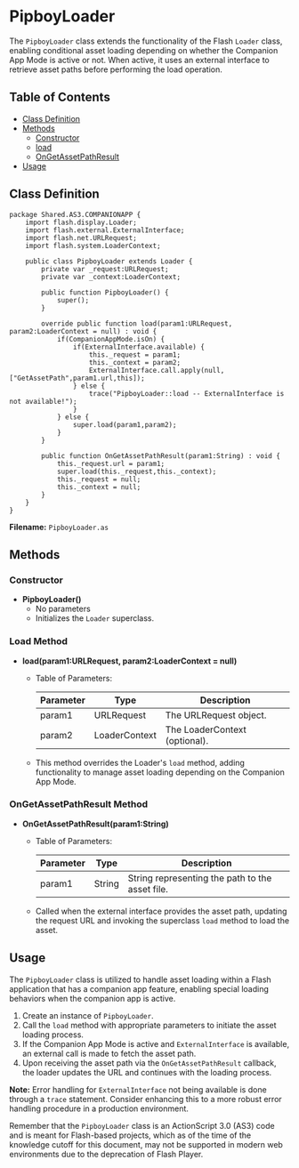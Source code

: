 ---
---
# PipboyLoader
The `PipboyLoader` class extends the functionality of the Flash `Loader` class, enabling conditional asset loading depending on whether the Companion App Mode is active or not.
When active, it uses an external interface to retrieve asset paths before performing the load operation.

## Table of Contents
- [Class Definition](#class-definition)
- [Methods](#methods)
  - [Constructor](#constructor)
  - [load](#load-method)
  - [OnGetAssetPathResult](#ongetassetpathresult-method)
- [Usage](#usage)

## Class Definition

```as3
package Shared.AS3.COMPANIONAPP {
    import flash.display.Loader;
    import flash.external.ExternalInterface;
    import flash.net.URLRequest;
    import flash.system.LoaderContext;

    public class PipboyLoader extends Loader {
        private var _request:URLRequest;
        private var _context:LoaderContext;

        public function PipboyLoader() {
            super();
        }

        override public function load(param1:URLRequest, param2:LoaderContext = null) : void {
            if(CompanionAppMode.isOn) {
                if(ExternalInterface.available) {
                    this._request = param1;
                    this._context = param2;
                    ExternalInterface.call.apply(null,["GetAssetPath",param1.url,this]);
                } else {
                    trace("PipboyLoader::load -- ExternalInterface is not available!");
                }
            } else {
                super.load(param1,param2);
            }
        }

        public function OnGetAssetPathResult(param1:String) : void {
            this._request.url = param1;
            super.load(this._request,this._context);
            this._request = null;
            this._context = null;
        }
    }
}
```
**Filename:** `PipboyLoader.as`

## Methods

### Constructor
- **PipboyLoader()**
  - No parameters
  - Initializes the `Loader` superclass.

### Load Method
- **load(param1:URLRequest, param2:LoaderContext = null)**
  - Table of Parameters:

    | Parameter | Type             | Description                    |
    |-----------|------------------|--------------------------------|
    | param1    | URLRequest       | The URLRequest object.         |
    | param2    | LoaderContext    | The LoaderContext (optional).  |

  - This method overrides the Loader's `load` method, adding functionality to manage asset loading depending on the Companion App Mode.

### OnGetAssetPathResult Method
- **OnGetAssetPathResult(param1:String)**
  - Table of Parameters:

    | Parameter | Type   | Description                                    |
    |-----------|--------|------------------------------------------------|
    | param1    | String | String representing the path to the asset file.|

  - Called when the external interface provides the asset path, updating the request URL and invoking the superclass `load` method to load the asset.

## Usage

The `PipboyLoader` class is utilized to handle asset loading within a Flash application that has a companion app feature, enabling special loading behaviors when the companion app is active.

1. Create an instance of `PipboyLoader`.
2. Call the `load` method with appropriate parameters to initiate the asset loading process.
3. If the Companion App Mode is active and `ExternalInterface` is available, an external call is made to fetch the asset path.
4. Upon receiving the asset path via the `OnGetAssetPathResult` callback, the loader updates the URL and continues with the loading process.

**Note:** Error handling for `ExternalInterface` not being available is done through a `trace` statement. Consider enhancing this to a more robust error handling procedure in a production environment.

Remember that the `PipboyLoader` class is an ActionScript 3.0 (AS3) code and is meant for Flash-based projects, which as of the time of the knowledge cutoff for this document, may not be supported in modern web environments due to the deprecation of Flash Player.
